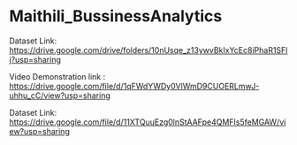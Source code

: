 # Maithili_BussinessAnalytics
Dataset Link:
https://drive.google.com/drive/folders/10nUsqe_z13ywvBkIxYcEc8iPhaR1SFlj?usp=sharing


Video Demonstration link :
https://drive.google.com/file/d/1qFWdYWDy0VlWmD9CUOERLmwJ-uhhu_cC/view?usp=sharing


Dataset Link:
https://drive.google.com/file/d/11XTQuuEzg0lnStAAFpe4QMFIs5feMGAW/view?usp=sharing
